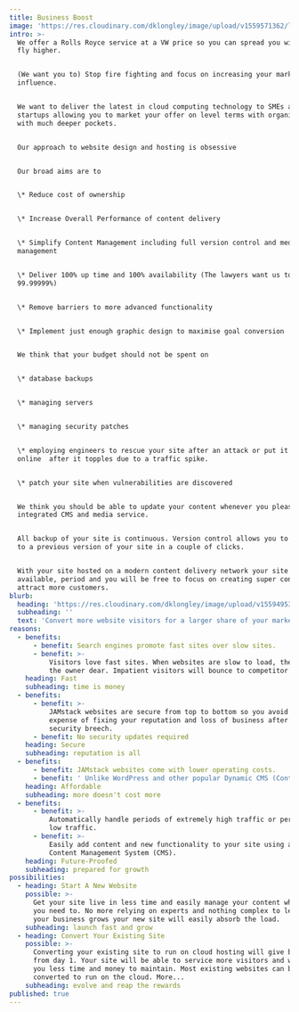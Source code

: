 ```yaml
---
title: Business Boost
image: 'https://res.cloudinary.com/dklongley/image/upload/v1559571362/logo-Growth.svg'
intro: >-
  We offer a Rolls Royce service at a VW price so you can spread you wings and
  fly higher.


  (We want you to) Stop fire fighting and focus on increasing your market
  influence.


  We want to deliver the latest in cloud computing technology to SMEs and
  startups allowing you to market your offer on level terms with organisations
  with much deeper pockets.


  Our approach to website design and hosting is obsessive


  Our broad aims are to


  \* Reduce cost of ownership


  \* Increase Overall Performance of content delivery


  \* Simplify Content Management including full version control and media
  management


  \* Deliver 100% up time and 100% availability (The lawyers want us to say
  99.99999%)


  \* Remove barriers to more advanced functionality


  \* Implement just enough graphic design to maximise goal conversion


  We think that your budget should not be spent on


  \* database backups 


  \* managing servers


  \* managing security patches


  \* employing engineers to rescue your site after an attack or put it back
  online  after it topples due to a traffic spike.


  \* patch your site when vulnerabilities are discovered


  We think you should be able to update your content whenever you please with an
  integrated CMS and media service.


  All backup of your site is continuous. Version control allows you to roll back
  to a previous version of your site in a couple of clicks.


  With your site hosted on a modern content delivery network your site will be
  available, period and you will be free to focus on creating super content to
  attract more customers.
blurb:
  heading: 'https://res.cloudinary.com/dklongley/image/upload/v1559495327/growth.svg'
  subheading: ''
  text: 'Convert more website visitors for a larger share of your market '
reasons:
  - benefits:
      - benefit: Search engines promote fast sites over slow sites.
      - benefit: >-
          Visitors love fast sites. When websites are slow to load, they cost
          the owner dear. Impatient visitors will bounce to competitor sites. 
    heading: Fast
    subheading: time is money
  - benefits:
      - benefit: >-
          JAMstack websites are secure from top to bottom so you avoid the
          expense of fixing your reputation and loss of business after a
          security breech.
      - benefit: No security updates required
    heading: Secure
    subheading: reputation is all
  - benefits:
      - benefit: JAMstack websites come with lower operating costs.
      - benefit: ' Unlike WordPress and other popular Dynamic CMS (Content Management System) driven websites, cloud hosted websites use fewer computing resources.'
    heading: Affordable
    subheading: more doesn't cost more
  - benefits:
      - benefit: >-
          Automatically handle periods of extremely high traffic or periods of
          low traffic.
      - benefit: >-
          Easily add content and new functionality to your site using a secure
          Content Management System (CMS).
    heading: Future-Proofed
    subheading: prepared for growth
possibilities:
  - heading: Start A New Website
    possible: >-
      Get your site live in less time and easily manage your content whenever
      you need to. No more relying on experts and nothing complex to learn. As
      your business grows your new site will easily absorb the load.
    subheading: launch fast and grow
  - heading: Convert Your Existing Site
    possible: >-
      Converting your existing site to run on cloud hosting will give benefits
      from day 1. Your site will be able to service more visitors and will cost
      you less time and money to maintain. Most existing websites can be
      converted to run on the cloud. More...
    subheading: evolve and reap the rewards
published: true
---
```

<!--
### Is this for me?

If you are planning a new website or updating your current website and you have prioritized speed, security, easy content management and reduced costs, then please contact me to talk about your plans.

### What type of website is suited to the improved static cloud hosted paradigm?

Whether your organisation needs a single page website, a multi-page information website, a blog style website, an inventory focused website (real estate listings, holiday rentals, car sales) then a static cloud hosted website will be an appropriate choice.

### Aren't static websites an old 'limited' technology?

Before 'Dynamic' websites, we actually had 'Static' websites. Driven by the need to find a solution to owner managed content, the web industry focused on the hosted CMS (Content Management System). The Dynamic hosted CMS movement was driven by such systems as WordPress and Drupal. Static Site Generators existed but required users to have a high degree of technical knowledge. With the recent rise of the cloud, vast amounts of affordable computing power are now available to anyone. This has led to a renaissance in the Static Site approach to websites. Now we have Cloud based CMS systems, the need for Dynamic hosted CMS systems has been removed. Micro-services allow us to add functionality for every business need. There is nothing old or limited about static websites. On the contrary, static is the right choice for your organisation. 

Check out some of our recent work

Contact an Expert about your website hopes and dreams

 
  - heading: Increase Functionality
    possible: >-
      The new cloud computing paradigm allows website owners to easily add
      business logic, often by just copying and pasting some provided code.
    subheading: easily add features and business logic
-->
